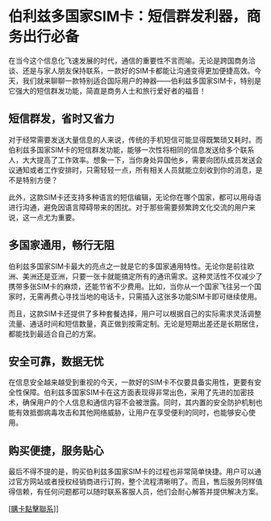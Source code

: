 # 伯利兹多国家SIM卡：短信群发利器，商务出行必备

在当今这个信息化飞速发展的时代，通信的重要性不言而喻。无论是跨国商务洽谈、还是与家人朋友保持联系，一款好的SIM卡都能让沟通变得更加便捷高效。今天，我们就来聊聊一款特别适合国际用户的神器——伯利兹多国家SIM卡，特别是它强大的短信群发功能，简直是商务人士和旅行爱好者的福音！

## 短信群发，省时又省力

对于经常需要发送大量信息的人来说，传统的手机短信可能显得既繁琐又耗时。而伯利兹多国家SIM卡的短信群发功能，能够一次性将相同的信息发送给多个联系人，大大提高了工作效率。想象一下，当你身处异国他乡，需要向团队成员发送会议通知或者工作安排时，只需轻轻一点，所有相关人员就能立刻收到你的消息，是不是特别方便？

此外，这款SIM卡还支持多种语言的短信编辑，无论你在哪个国家，都可以用母语进行沟通，避免因语言障碍带来的困扰。对于那些需要频繁跨文化交流的用户来说，这一点尤为重要。

## 多国家通用，畅行无阻

伯利兹多国家SIM卡最大的亮点之一就是它的多国家通用特性。无论你是前往欧洲、美洲还是亚洲，只要一张卡就能搞定所有的通讯需求。这种灵活性不仅减少了携带多张SIM卡的麻烦，还能节省不少费用。比如，当你从一个国家飞往另一个国家时，无需再费心寻找当地的电话卡，只需插入这张多功能SIM卡即可继续使用。

而且，这款SIM卡还提供了多种套餐选择，用户可以根据自己的实际需求灵活调整流量、通话时间和短信数量，真正做到按需定制。无论是短期出差还是长期居住，都能找到最适合自己的方案。

## 安全可靠，数据无忧

在信息安全越来越受到重视的今天，一款好的SIM卡不仅要具备实用性，更要有安全性保障。伯利兹多国家SIM卡在这方面表现得非常出色，采用了先进的加密技术，确保用户的个人信息和通信内容不会被泄露。同时，其内置的安全防护机制也能有效抵御病毒攻击和其他网络威胁，让用户在享受便利的同时，也能够安心使用。

## 购买便捷，服务贴心

最后不得不提的是，购买伯利兹多国家SIM卡的过程也非常简单快捷。用户可以通过官方网站或者授权经销商进行订购，整个流程清晰明了。而且，售后服务同样值得信赖，有任何问题都可以随时联系客服人员，他们会耐心解答并提供解决方案。

[[購卡點擊聯系](https://t.me/s/esim1088)]]